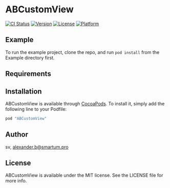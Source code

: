 # ABCustomView

[![CI Status](http://img.shields.io/travis/sv/ABCustomView.svg?style=flat)](https://travis-ci.org/sv/ABCustomView)
[![Version](https://img.shields.io/cocoapods/v/ABCustomView.svg?style=flat)](http://cocoapods.org/pods/ABCustomView)
[![License](https://img.shields.io/cocoapods/l/ABCustomView.svg?style=flat)](http://cocoapods.org/pods/ABCustomView)
[![Platform](https://img.shields.io/cocoapods/p/ABCustomView.svg?style=flat)](http://cocoapods.org/pods/ABCustomView)

## Example

To run the example project, clone the repo, and run `pod install` from the Example directory first.

## Requirements

## Installation

ABCustomView is available through [CocoaPods](http://cocoapods.org). To install
it, simply add the following line to your Podfile:

```ruby
pod "ABCustomView"
```

## Author

sv, alexander.b@smartum.pro

## License

ABCustomView is available under the MIT license. See the LICENSE file for more info.
